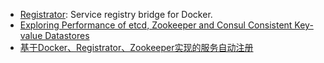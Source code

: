- [Registrator](http://gliderlabs.com/registrator/latest/user/quickstart/): Service registry bridge for Docker.
- [Exploring Performance of etcd, Zookeeper and Consul Consistent Key-value Datastores](https://coreos.com/blog/performance-of-etcd.html)
- [基于Docker、Registrator、Zookeeper实现的服务自动注册](https://parg.co/bC3)